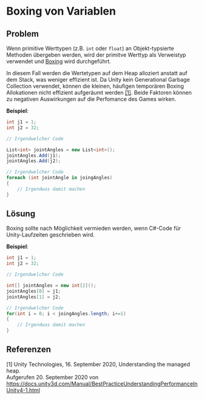 # Boxing von Variablen

## Problem

Wenn primitive Werttypen (z.B. `int` oder `float`) an Objekt-typsierte Methoden übergeben werden, wird der primitve Werttyp als Verweistyp verwendet und [Boxing](https://docs.microsoft.com/de-ch/dotnet/csharp/programming-guide/types/boxing-and-unboxing) wird durchgeführt.

In diesem Fall werden die Wertetypen auf dem Heap alloziert anstatt auf dem Stack, was weniger effizient ist.
Da Unity kein Generational Garbage Collection verwendet, können die kleinen, häufigen temporären Boxing Allokationen nicht effizient aufgeräumt werden [[1]](#1).
Beide Faktoren können zu negativen Auswirkungen auf die Perfomance des Games wirken.

**Beispiel**:
```csharp
int j1 = 1;
int j2 = 32;

// Irgendwelcher Code

List<int> jointAngles = new List<int>();
jointAngles.Add(j1);
jointAngles.Add(j2);

// Irgendwelcher Code
foreach (int jointAngle in joingAngles) 
{
    // Irgendwas damit machen
}
```

## Lösung

Boxing sollte nach Möglichkeit vermieden werden, wenn C#-Code für Unity-Laufzeiten geschrieben wird.

**Beispiel**:
```csharp
int j1 = 1;
int j2 = 32;

// Irgendwelcher Code

int[] jointAngles = new int[2]();
jointAngles[0] = j1;
jointAngles[1] = j2;

// Irgendwelcher Code
for(int i = 0; i < joingAngles.length; i+=1)
{
    // Irgendwas damit machen
}
```

## Referenzen

<a id="1">[1]</a>
Unity Technologies, 16. September 2020, Understanding the managed heap. <br /> 
Aufgerufen 20. September 2020 von https://docs.unity3d.com/Manual/BestPracticeUnderstandingPerformanceInUnity4-1.html
